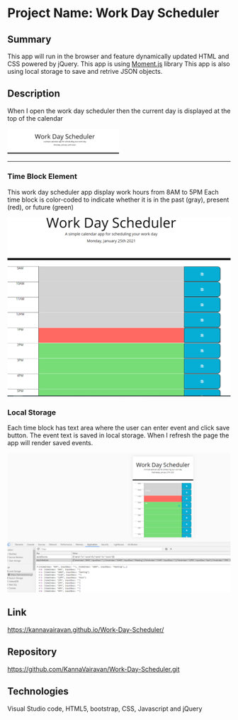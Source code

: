 # Project Name: Work Day Scheduler

## Summary

This app will run in the browser and feature dynamically updated HTML and CSS powered by jQuery. This app is using [Moment.js](https://momentjs.com/) library This app is also using local storage to save and retrive JSON objects.

## Description

When I open the work day scheduler then the current
day is displayed at the top of the calendar

<img src="./assets/1_currentDay.PNG" alt="Current Day" width=50%>

---

### Time Block Element

This work day scheduler app display work hours from 8AM to 5PM
Each time block is color-coded to indicate whether it is in the
past (gray), present (red), or future (green)

![ScreenShot](./assets/2_timeblockwithcssclass.PNG "Time block element")

### Local Storage

Each time block has text area where the user can enter event and click save button.
The event text is saved in local storage.
When I refresh the page the app will render saved events.

![ScreenShot](./assets/4_LocalStorage.PNG "Time block element")

## Link

https://kannavairavan.github.io/Work-Day-Scheduler/

## Repository

https://github.com/KannaVairavan/Work-Day-Scheduler.git

## Technologies

Visual Studio code, HTML5, bootstrap, CSS, Javascript and jQuery
